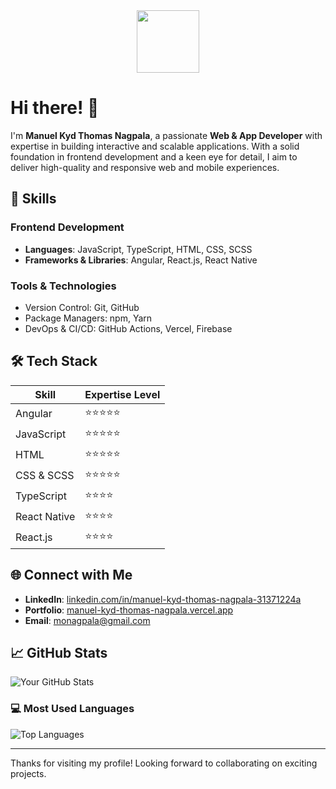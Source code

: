 <div id="header" align="center">
  <img src="https://media.giphy.com/media/M9gbBd9nbDrOTu1Mqx/giphy.gif" width="100"/>
</div>

# Hi there! 👋

I'm **Manuel Kyd Thomas Nagpala**, a passionate **Web & App Developer** with expertise in building interactive and scalable applications. With a solid foundation in frontend development and a keen eye for detail, I aim to deliver high-quality and responsive web and mobile experiences.

## 🚀 Skills

### Frontend Development
- **Languages**: JavaScript, TypeScript, HTML, CSS, SCSS
- **Frameworks & Libraries**: Angular, React.js, React Native

### Tools & Technologies
- Version Control: Git, GitHub
- Package Managers: npm, Yarn
- DevOps & CI/CD: GitHub Actions, Vercel, Firebase

## 🛠️ Tech Stack

| Skill        | Expertise Level |
| ------------ | --------------- |
| Angular      | ⭐⭐⭐⭐⭐          |
| JavaScript   | ⭐⭐⭐⭐⭐          |
| HTML         | ⭐⭐⭐⭐⭐          |
| CSS & SCSS   | ⭐⭐⭐⭐⭐          |
| TypeScript   | ⭐⭐⭐⭐           |
| React Native | ⭐⭐⭐⭐           |
| React.js     | ⭐⭐⭐⭐           |

## 🌐 Connect with Me

- **LinkedIn**: [linkedin.com/in/manuel-kyd-thomas-nagpala-31371224a](https://www.linkedin.com/in/manuel-kyd-thomas-nagpala-31371224a)
- **Portfolio**: [manuel-kyd-thomas-nagpala.vercel.app](https://manuel-kyd-thomas-nagpala.vercel.app/)
- **Email**: monagpala@gmail.com

## 📈 GitHub Stats

![Your GitHub Stats](https://github-readme-stats.vercel.app/api?username=Keed0303&show_icons=true&theme=radical)

### 💻 Most Used Languages

![Top Languages](https://github-readme-stats.vercel.app/api/top-langs/?username=Keed0303&langs_count=3&layout=compact&theme=radical)

---

Thanks for visiting my profile! Looking forward to collaborating on exciting projects.
